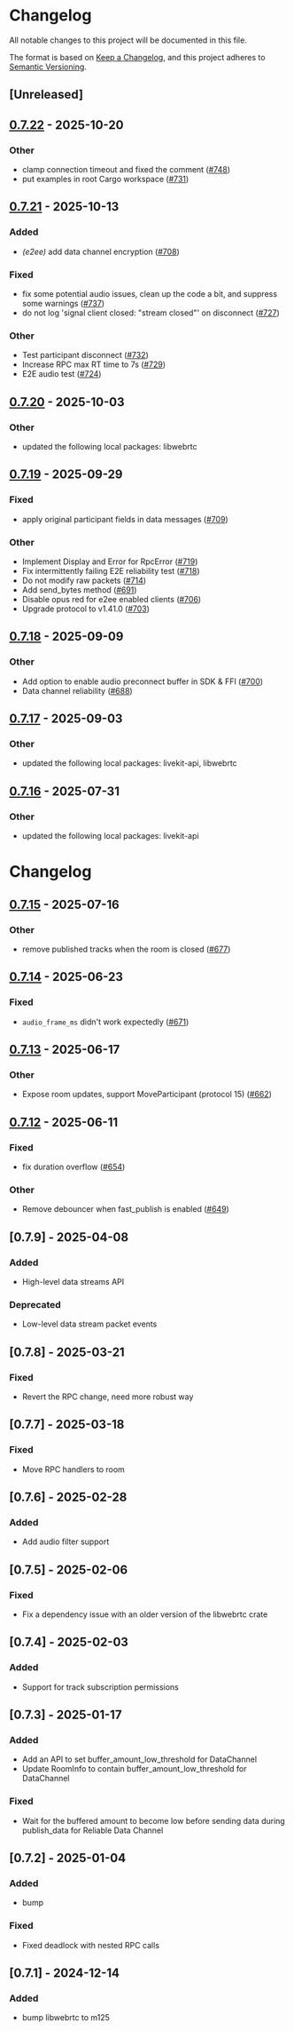 # Changelog

All notable changes to this project will be documented in this file.

The format is based on [Keep a Changelog](https://keepachangelog.com/en/1.0.0/),
and this project adheres to [Semantic Versioning](https://semver.org/spec/v2.0.0.html).

## [Unreleased]

## [0.7.22](https://github.com/gethopp/rust-sdks/compare/rust-sdks/livekit@0.7.21...rust-sdks/livekit@0.7.22) - 2025-10-20

### Other

- clamp connection timeout and fixed the comment ([#748](https://github.com/gethopp/rust-sdks/pull/748))
- put examples in root Cargo workspace ([#731](https://github.com/gethopp/rust-sdks/pull/731))

## [0.7.21](https://github.com/livekit/rust-sdks/compare/rust-sdks/livekit@0.7.20...rust-sdks/livekit@0.7.21) - 2025-10-13

### Added

- *(e2ee)* add data channel encryption ([#708](https://github.com/livekit/rust-sdks/pull/708))

### Fixed

- fix some potential audio issues, clean up the code a bit, and suppress some warnings  ([#737](https://github.com/livekit/rust-sdks/pull/737))
- do not log 'signal client closed: "stream closed"' on disconnect ([#727](https://github.com/livekit/rust-sdks/pull/727))

### Other

- Test participant disconnect ([#732](https://github.com/livekit/rust-sdks/pull/732))
- Increase RPC max RT time to 7s ([#729](https://github.com/livekit/rust-sdks/pull/729))
- E2E audio test ([#724](https://github.com/livekit/rust-sdks/pull/724))

## [0.7.20](https://github.com/livekit/rust-sdks/compare/rust-sdks/livekit@0.7.19...rust-sdks/livekit@0.7.20) - 2025-10-03

### Other

- updated the following local packages: libwebrtc

## [0.7.19](https://github.com/livekit/rust-sdks/compare/rust-sdks/livekit@0.7.18...rust-sdks/livekit@0.7.19) - 2025-09-29

### Fixed

- apply original participant fields in data messages ([#709](https://github.com/livekit/rust-sdks/pull/709))

### Other

- Implement Display and Error for RpcError ([#719](https://github.com/livekit/rust-sdks/pull/719))
- Fix intermittently failing E2E reliability test ([#718](https://github.com/livekit/rust-sdks/pull/718))
- Do not modify raw packets ([#714](https://github.com/livekit/rust-sdks/pull/714))
- Add send_bytes method ([#691](https://github.com/livekit/rust-sdks/pull/691))
- Disable opus red for e2ee enabled clients ([#706](https://github.com/livekit/rust-sdks/pull/706))
- Upgrade protocol to v1.41.0 ([#703](https://github.com/livekit/rust-sdks/pull/703))

## [0.7.18](https://github.com/livekit/rust-sdks/compare/rust-sdks/livekit@0.7.17...rust-sdks/livekit@0.7.18) - 2025-09-09

### Other

- Add option to enable audio preconnect buffer in SDK & FFI ([#700](https://github.com/livekit/rust-sdks/pull/700))
- Data channel reliability ([#688](https://github.com/livekit/rust-sdks/pull/688))

## [0.7.17](https://github.com/livekit/rust-sdks/compare/rust-sdks/livekit@0.7.16...rust-sdks/livekit@0.7.17) - 2025-09-03

### Other

- updated the following local packages: livekit-api, libwebrtc

## [0.7.16](https://github.com/livekit/rust-sdks/compare/rust-sdks/livekit@0.7.15...rust-sdks/livekit@0.7.16) - 2025-07-31

### Other

- updated the following local packages: livekit-api
# Changelog

## [0.7.15](https://github.com/livekit/rust-sdks/compare/rust-sdks/livekit@0.7.14...rust-sdks/livekit@0.7.15) - 2025-07-16

### Other

- remove published tracks when the room is closed ([#677](https://github.com/livekit/rust-sdks/pull/677))

## [0.7.14](https://github.com/livekit/rust-sdks/compare/rust-sdks/livekit@0.7.13...rust-sdks/livekit@0.7.14) - 2025-06-23

### Fixed

- `audio_frame_ms` didn't work expectedly ([#671](https://github.com/livekit/rust-sdks/pull/671))

## [0.7.13](https://github.com/livekit/rust-sdks/compare/rust-sdks/livekit@0.7.12...rust-sdks/livekit@0.7.13) - 2025-06-17

### Other

- Expose room updates, support MoveParticipant (protocol 15) ([#662](https://github.com/livekit/rust-sdks/pull/662))

## [0.7.12](https://github.com/livekit/rust-sdks/compare/rust-sdks/livekit@0.7.11...rust-sdks/livekit@0.7.12) - 2025-06-11

### Fixed

- fix duration overflow ([#654](https://github.com/livekit/rust-sdks/pull/654))

### Other

- Remove debouncer when fast_publish is enabled ([#649](https://github.com/livekit/rust-sdks/pull/649))

## [0.7.9] - 2025-04-08

### Added

- High-level data streams API

### Deprecated

- Low-level data stream packet events

## [0.7.8] - 2025-03-21

### Fixed

- Revert the RPC change, need more robust way

## [0.7.7] - 2025-03-18

### Fixed

- Move RPC handlers to room

## [0.7.6] - 2025-02-28

### Added

- Add audio filter support

## [0.7.5] - 2025-02-06

### Fixed

- Fix a dependency issue with an older version of the libwebrtc crate

## [0.7.4] - 2025-02-03

### Added

- Support for track subscription permissions

## [0.7.3] - 2025-01-17

### Added

- Add an API to set buffer_amount_low_threshold for DataChannel
- Update RoomInfo to contain buffer_amount_low_threshold for DataChannel

### Fixed

- Wait for the buffered amount to become low before sending data during publish_data for Reliable Data Channel

## [0.7.2] - 2025-01-04

### Added

- bump

### Fixed

- Fixed deadlock with nested RPC calls

## [0.7.1] - 2024-12-14

### Added

- bump libwebrtc to m125
